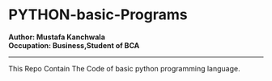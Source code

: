 # PYTHON-basic-Programs
<B> Author: Mustafa Kanchwala</B><br>
<b>Occupation: Business,Student of BCA</b><br><hr>
This Repo Contain The Code of basic python programming language.
